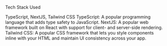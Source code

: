 Tech Stack Used

TypeScript, NextJS, Tailwind CSS
TypeScript: A popular programming language that adds type safety to JavaScript.
NextJS: A popular web framework built on React with support for client- and server-side rendering.
Tailwind CSS: A popular CSS framework that lets you style components inline with your HTML and maintain UI consistency across your app.
